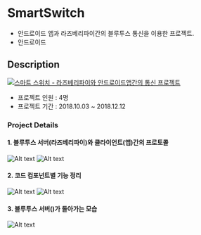 # SmartSwitch
* 안드로이드 앱과 라즈베리파이간의 블루투스 통신을 이용한 프로젝트.
* 안드로이드

## Description

[![스마트 스위치 - 라즈베리파이와 안드로이드앱간의 통신 프로젝트](https://img.youtube.com/vi/j8SdSzj8xiI/0.jpg)](https://youtu.be/j8SdSzj8xiI "스마트 스위치 - 라즈베리파이와 안드로이드앱간의 통신 프로젝트")

* 프로젝트 인원 : 4명
* 프로젝트 기간 : 2018.10.03 ~ 2018.12.12

### Project Details

#### 1. 블루투스 서버(라즈베리파이)와 클라이언트(앱)간의 프로토콜
![Alt text](https://github.com/hch0821/SmartSwitch/blob/master/images/image1.png)
![Alt text](https://github.com/hch0821/SmartSwitch/blob/master/images/image2.png)

#### 2. 코드 컴포넌트별 기능 정리
![Alt text](https://github.com/hch0821/SmartSwitch/blob/master/images/image3.png)
![Alt text](https://github.com/hch0821/SmartSwitch/blob/master/images/image4.png)

#### 3. 블루투스 서버()가 돌아가는 모습
![Alt text](https://github.com/hch0821/SmartSwitch/blob/master/images/image6.png)
